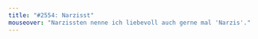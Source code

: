 ```yaml
---
title: "#2554: Narzisst"
mouseover: "Narzissten nenne ich liebevoll auch gerne mal 'Narzis'."
---
```

